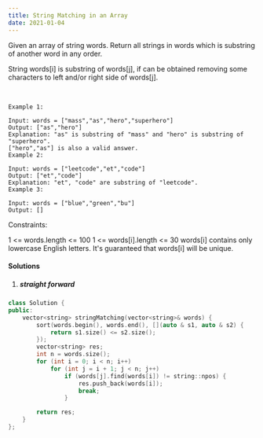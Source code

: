 ```yaml
---
title: String Matching in an Array
date: 2021-01-04
---
```

Given an array of string words. Return all strings in words which is substring of another word in any order. 

String words[i] is substring of words[j], if can be obtained removing some characters to left and/or right side of words[j].

 
```
Example 1:

Input: words = ["mass","as","hero","superhero"]
Output: ["as","hero"]
Explanation: "as" is substring of "mass" and "hero" is substring of "superhero".
["hero","as"] is also a valid answer.
Example 2:

Input: words = ["leetcode","et","code"]
Output: ["et","code"]
Explanation: "et", "code" are substring of "leetcode".
Example 3:

Input: words = ["blue","green","bu"]
Output: []
```

Constraints:

1 <= words.length <= 100
1 <= words[i].length <= 30
words[i] contains only lowercase English letters.
It's guaranteed that words[i] will be unique.

#### Solutions

1. ##### straight forward

```cpp
class Solution {
public:
    vector<string> stringMatching(vector<string>& words) {
        sort(words.begin(), words.end(), [](auto & s1, auto & s2) {
            return s1.size() <= s2.size(); 
        });
        vector<string> res;
        int n = words.size();
        for (int i = 0; i < n; i++)
            for (int j = i + 1; j < n; j++)
                if (words[j].find(words[i]) != string::npos) {
                    res.push_back(words[i]);
                    break;
                }

        return res;
    }
};
```

